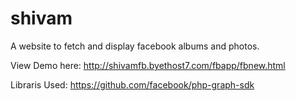 # shivam
A website to fetch and display facebook albums and photos.

View Demo here:
http://shivamfb.byethost7.com/fbapp/fbnew.html

Libraris Used:
https://github.com/facebook/php-graph-sdk
